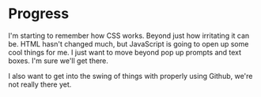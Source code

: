 # Progress
I'm starting to remember how CSS works. Beyond just how irritating it can be.
HTML hasn't changed much, but JavaScript is going to open up some cool things for me.
I just want to move beyond pop up prompts and text boxes. I'm sure we'll get there.

I also want to get into the swing of things with properly using Github, we're not really there yet.
